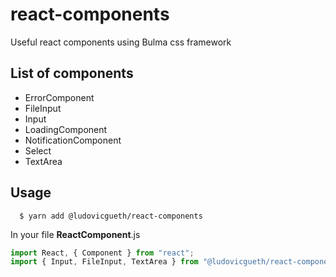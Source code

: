 # react-components

Useful react components using Bulma css framework

## List of components

* ErrorComponent
* FileInput
* Input
* LoadingComponent
* NotificationComponent
* Select
* TextArea

## Usage

      $ yarn add @ludovicgueth/react-components

In your file **ReactComponent**.js

```js
import React, { Component } from "react";
import { Input, FileInput, TextArea } from "@ludovicgueth/react-components";
```
